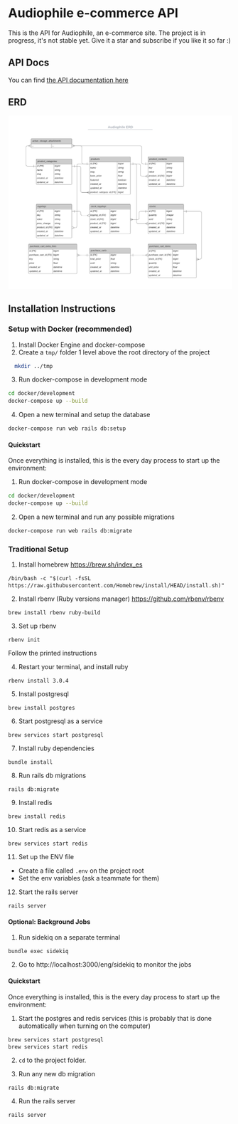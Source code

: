 # Audiophile e-commerce API

This is the API for Audiophile, an e-commerce site.
The project is in progress, it's not stable yet. Give it a star and subscribe if you like it so far :) 

## API Docs
You can find [the API documentation here](https://documenter.getpostman.com/view/10455715/UzQvsjmL)

## ERD
![]("./docs/../../docs/erd.png)

## Installation Instructions

### Setup with Docker (recommended)

1. Install Docker Engine and docker-compose
2. Create a `tmp/` folder 1 level above the root directory of the project
  ```bash
    mkdir ../tmp
  ```
3. Run docker-compose in development mode
  ```bash
  cd docker/development
  docker-compose up --build
  ```
4. Open a new terminal and setup the database
  ```bash
  docker-compose run web rails db:setup
  ```

#### Quickstart
Once everything is installed, this is the every day process to start up the environment:

1. Run docker-compose in development mode
  ```bash
  cd docker/development
  docker-compose up --build
  ```
2. Open a new terminal and run any possible migrations
  ```bash
  docker-compose run web rails db:migrate
  ```

### Traditional Setup

1. Install homebrew https://brew.sh/index_es
```
/bin/bash -c "$(curl -fsSL https://raw.githubusercontent.com/Homebrew/install/HEAD/install.sh)"
```

2. Install rbenv (Ruby versions manager) https://github.com/rbenv/rbenv
```
brew install rbenv ruby-build
```

3. Set up rbenv
```
rbenv init
```
Follow the printed instructions

4. Restart your terminal, and install ruby 
```
rbenv install 3.0.4
```

5. Install postgresql
```
brew install postgres
```

6. Start postgresql as a service
```
brew services start postgresql
```

7. Install ruby dependencies
```
bundle install
```

8. Run rails db migrations
```
rails db:migrate
```

9. Install redis
```
brew install redis
```

10. Start redis as a service
```
brew services start redis
```

11. Set up the ENV file
- Create a file called `.env` on the project root
- Set the env variables (ask a teammate for them)

12. Start the rails server
```
rails server
```

#### Optional: Background Jobs
1. Run sidekiq on a separate terminal
```
bundle exec sidekiq
```

2. Go to http://localhost:3000/eng/sidekiq to monitor the jobs

#### Quickstart

Once everything is installed, this is the every day process to start up the environment:

1. Start the postgres and redis services (this is probably that is done automatically when turning on the computer)
```
brew services start postgresql
brew services start redis
```

2. `cd` to the project folder.

3. Run any new db migration
```
rails db:migrate
```

4. Run the rails server
```
rails server
```

